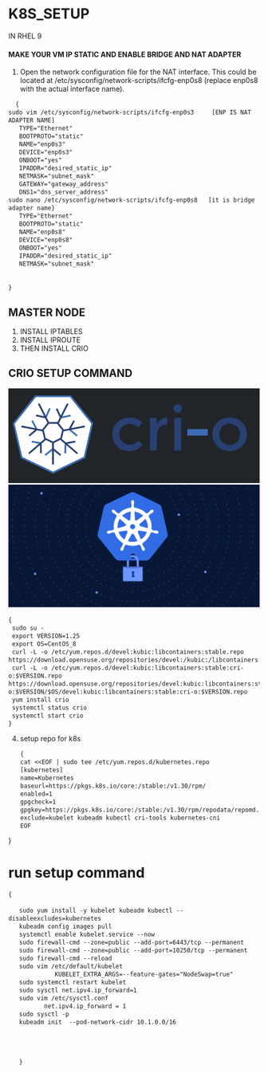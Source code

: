 # K8S_SETUP
   IN RHEL 9

#### MAKE YOUR VM IP STATIC AND ENABLE BRIDGE AND NAT ADAPTER
1. Open the network configuration file for the NAT interface. This could be located at /etc/sysconfig/network-scripts/ifcfg-enp0s8 (replace enp0s8 with the actual interface name).
  ```
    {
  sudo vim /etc/sysconfig/network-scripts/ifcfg-enp0s3     [ENP IS NAT ADAPTER NAME]
     TYPE="Ethernet"
     BOOTPROTO="static"
     NAME="enp0s3"
     DEVICE="enp0s3"
     ONBOOT="yes"
     IPADDR="desired_static_ip"
     NETMASK="subnet_mask"
     GATEWAY="gateway_address"
     DNS1="dns_server_address"
 sudo nano /etc/sysconfig/network-scripts/ifcfg-enp0s8   [it is bridge adapter name}
     TYPE="Ethernet"
     BOOTPROTO="static"
     NAME="enp0s8"
     DEVICE="enp0s8"
     ONBOOT="yes"
     IPADDR="desired_static_ip"
     NETMASK="subnet_mask"


}
```
## MASTER NODE

1. INSTALL IPTABLES
2. INSTALL IPROUTE
3. THEN INSTALL CRIO
 ## CRIO SETUP COMMAND
![alt text](https://github.com/Priyanshu-Arora-AI/K8S_SETUP/blob/main/source/crio.png) 
![alt text](https://github.com/Priyanshu-Arora-AI/K8S_SETUP/blob/main/source/k8s.png) 			
```
{
 sudo su -
 export VERSION=1.25
 export OS=CentOS_8
 curl -L -o /etc/yum.repos.d/devel:kubic:libcontainers:stable.repo        https://download.opensuse.org/repositories/devel:/kubic:/libcontainers:/stable/$OS/devel:kubic:libcontainers:stable.repo
 curl -L -o /etc/yum.repos.d/devel:kubic:libcontainers:stable:cri-o:$VERSION.repo https://download.opensuse.org/repositories/devel:kubic:libcontainers:stable:cri-o:$VERSION/$OS/devel:kubic:libcontainers:stable:cri-o:$VERSION.repo
 yum install crio
 systemctl status crio
 systemctl start crio 
}
```
4. setup repo for k8s
   ```
   {
   cat <<EOF | sudo tee /etc/yum.repos.d/kubernetes.repo
   [kubernetes]
   name=Kubernetes
   baseurl=https://pkgs.k8s.io/core:/stable:/v1.30/rpm/
   enabled=1
   gpgcheck=1
   gpgkey=https://pkgs.k8s.io/core:/stable:/v1.30/rpm/repodata/repomd.xml.key
   exclude=kubelet kubeadm kubectl cri-tools kubernetes-cni
   EOF
}

# run setup command
```
{

   sudo yum install -y kubelet kubeadm kubectl --disableexcludes=kubernetes
   kubeadm config images pull
   systemctl enable kubelet.service --now
   sudo firewall-cmd --zone=public --add-port=6443/tcp --permanent
   sudo firewall-cmd --zone=public --add-port=10250/tcp --permanent
   sudo firewall-cmd --reload
   sudo vim /etc/default/kubelet
	         KUBELET_EXTRA_ARGS=--feature-gates="NodeSwap=true"
   sudo systemctl restart kubelet
   sudo sysctl net.ipv4.ip_forward=1
   sudo vim /etc/sysctl.conf
	      net.ipv4.ip_forward = 1
   sudo sysctl -p
   kubeadm init  --pod-network-cidr 10.1.0.0/16

   
   
   
   }
   ```
   
